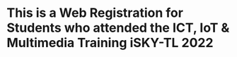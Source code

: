 # This is a Web Registration for Students who attended the ICT, IoT & Multimedia Training  iSKY-TL 2022